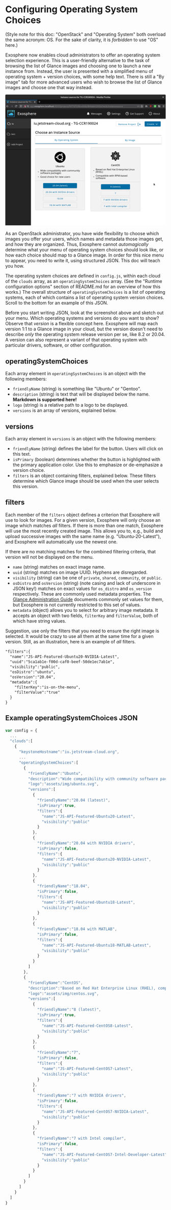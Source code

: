 # Configuring Operating System Choices

(Style note for this doc: "OpenStack" and "Operating System" both overload the same acronym: OS. For the sake of clarity, it is _forbidden_ to use "OS" here.)

Exosphere now enables cloud administrators to offer an operating system selection experience. This is a user-friendly alternative to the task of browsing the list of Glance images and choosing one to launch a new instance from. Instead, the user is presented with a simplified menu of operating system + version choices, with some help text. There is still a "By image" tab for more advanced users who wish to browse the list of Glance images and choose one that way instead.

![screenshot of Operating System Choices](assets/screenshot-operating-system-choices.png)

As an OpenStack administrator, you have wide flexibility to choose which images you offer your users, which names and metadata those images get, and how they are organized. Thus, Exosphere cannot _automagically_ determine what your menu of operating system choices should look like, or how each choice should map to a Glance image. In order for this nice menu to appear, you need to write it, using structured JSON. This doc will teach you how.

The operating system choices are defined in `config.js`, within each cloud of the `clouds` array, as an `operatingSystemChoices` array. (See the "Runtime configuration options" section of README.md for an overview of how this works.) The overall structure of `operatingSystemChoices` is a list of operating systems, each of which contains a list of operating system version choices. Scroll to the bottom for an example of this JSON.

Before you start writing JSON, look at the screenshot above and sketch out your menu. Which operating systems and versions do you want to show? Observe that _version_ is a flexible concept here. Exosphere will map each version 1:1 to a Glance image in your cloud, but the version doesn't need to describe _only_ the operating system release version per se, like 8.2 or 20.04. A version can also represent a variant of that operating system with particular drivers, software, or other configuration.

## operatingSystemChoices

Each array element in `operatingSystemChoices` is an object with the following members:

- `friendlyName` (string) is something like "Ubuntu" or "Gentoo".
- `description` (string) is text that will be displayed below the name. __Markdown is supported here!__
- `logo` (string) is a relative path to a logo to be displayed.
- `versions` is an array of versions, explained below.

## versions

Each array element in `versions` is an object with the following members:

- `friendlyName` (string) defines the label for the button. Users will click on this text.
- `isPrimary` (boolean) determines whether the button is highlighted with the primary application color. Use this to emphasize or de-emphasize a version choice.
- `filters` is an object containing filters, explained below. These filters determine which Glance image should be used when the user selects this version.

## filters

Each member of the `filters` object defines a criterion that Exosphere will use to look for images. For a given version, Exosphere will only choose an image which matches _all_ filters. If there is more than one match, Exosphere will use the most recently created image. This allows you to, e.g., build and upload successive images with the same name (e.g. "Ubuntu-20-Latest"), and Exosphere will automatically use the newest one.

If there are no matching matches for the combined filtering criteria, that version will not be displayed on the menu.

- `name` (string) matches on exact image name.
- `uuid` (string) matches on image UUID. Hyphens are disregarded.
- `visibility` (string) can be one of `private`, `shared`, `community`, or `public`.
- `osDistro` and `osVersion` (string) (note casing and lack of underscore in JSON key!) matches on exact values for `os_distro` and `os_version` respectively. These are commonly used metadata properties. The [Glance Administration Guide](https://docs.openstack.org/glance/latest/admin/useful-image-properties.html#image-property-keys-and-values) documents commonly set values for them, but Exosphere is not currently restricted to this set of values.
- `metadata` (object) allows you to select for arbitrary image metadata. It accepts an object with two fields, `filterKey` and `filterValue`, both of which have string values.

Suggestion, use only the filters that you need to ensure the right image is selected. It would be crazy to use all them at the same time for a given version. Still, as an illustration, here is an example of _all_ filters.

```
"filters":{
  "name":"JS-API-Featured-Ubuntu20-NVIDIA-Latest",
  "uuid":"5ca1ab1e-f00d-caf0-beef-50de1ec7ab1e",
  "visibility":"public",
  "osDistro":"ubuntu",
  "osVersion":"20.04",
  "metadata":{
    "filterKey":"is-on-the-menu",
    "filterValue":"true"
  }
}
```

## Example operatingSystemChoices JSON

```javascript
var config = {
  ...
  "clouds":[
    {
      "keystoneHostname":"iu.jetstream-cloud.org",    
      ...  
      "operatingSystemChoices":[
        {
          "friendlyName":"Ubuntu",
          "description":"Wide compatibility with community software packages, good choice for new users",
          "logo":"assets/img/ubuntu.svg",
          "versions":[
            {
              "friendlyName":"20.04 (latest)",
              "isPrimary":true,
              "filters":{
                "name":"JS-API-Featured-Ubuntu20-Latest",
                "visibility":"public"
              }
            },
            {
              "friendlyName":"20.04 with NVIDIA drivers",
              "isPrimary":false,
              "filters":{
                "name":"JS-API-Featured-Ubuntu20-NVIDIA-Latest",
                "visibility":"public"
              }
            },
            {
              "friendlyName":"18.04",
              "isPrimary":false,
              "filters":{
                "name":"JS-API-Featured-Ubuntu18-Latest",
                "visibility":"public"
              }
            },
            {
              "friendlyName":"18.04 with MATLAB",
              "isPrimary":false,
              "filters":{
                "name":"JS-API-Featured-Ubuntu18-MATLAB-Latest",
                "visibility":"public"
              }
            }
          ]
        },
        {
          "friendlyName":"CentOS",
          "description":"Based on Red Hat Enterprise Linux (RHEL), compatible with RPM-based software",
          "logo":"assets/img/centos.svg",
          "versions":[
            {
              "friendlyName":"8 (latest)",
              "isPrimary":true,
              "filters":{
                "name":"JS-API-Featured-CentOS8-Latest",
                "visibility":"public"
              }
            },
            {
              "friendlyName":"7",
              "isPrimary":false,
              "filters":{
                "name":"JS-API-Featured-CentOS7-Latest",
                "visibility":"public"
              }
            },
            {
              "friendlyName":"7 with NVIDIA drivers",
              "isPrimary":false,
              "filters":{
                "name":"JS-API-Featured-CentOS7-NVIDIA-Latest",
                "visibility":"public"
              }
            },
            {
              "friendlyName":"7 with Intel compiler",
              "isPrimary":false,
              "filters":{
                "name":"JS-API-Featured-CentOS7-Intel-Developer-Latest",
                "visibility":"public"
              }
            }
          ]
        }
      ]
    }
  ]
}
```
